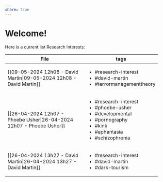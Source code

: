 ```yaml
---
share: true
---
```

# Welcome!
Here is a current list Research Interests:

| File                                                                                               | tags                                                                                                                                                            |
| -------------------------------------------------------------------------------------------------- | --------------------------------------------------------------------------------------------------------------------------------------------------------------- |
| [[09-05-2024 12h08 - David Martin\|09-05-2024 12h08 - David Martin]] | <ul><li>#research-interest</li><li>#david-martin</li><li>#terrormanagementtheory</li></ul>                                                                      |
| [[26-04-2024 12h07 - Phoebe Usher\|26-04-2024 12h07 - Phoebe Usher]] | <ul><li>#research-interest</li><li>#phoebe-usher</li><li>#developmental</li><li>#pornography</li><li>#kink</li><li>#aphantasia</li><li>#schizophrenia</li></ul> |
| [[26-04-2024 13h27 - David Martin\|26-04-2024 13h27 - David Martin]] | <ul><li>#research-interest</li><li>#david-martin</li><li>#dark-tourism</li></ul>                                                                                |





